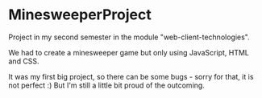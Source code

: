 # MinesweeperProject
Project in my second semester in the module "web-client-technologies". 

We had to create a minesweeper game but only using JavaScript, HTML and CSS.

It was my first big project, so there can be some bugs - sorry for that, it is not perfect :)
But I'm still a little bit proud of the outcoming.
